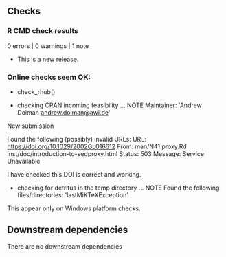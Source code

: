 ## Checks

### R CMD check results

0 errors | 0 warnings | 1 note

* This is a new release.


### Online checks seem OK:

- check_rhub()

* checking CRAN incoming feasibility ... NOTE
Maintainer: 'Andrew Dolman <andrew.dolman@awi.de>'

New submission

Found the following (possibly) invalid URLs:
  URL: https://doi.org/10.1029/2002GL016612
    From: man/N41.proxy.Rd
          inst/doc/introduction-to-sedproxy.html
    Status: 503
    Message: Service Unavailable
    
I have checked this DOI is correct and working.

* checking for detritus in the temp directory ... NOTE
Found the following files/directories:
  'lastMiKTeXException'
  
This appear only on Windows platform checks.
  
  
## Downstream dependencies

There are no downstream dependencies

